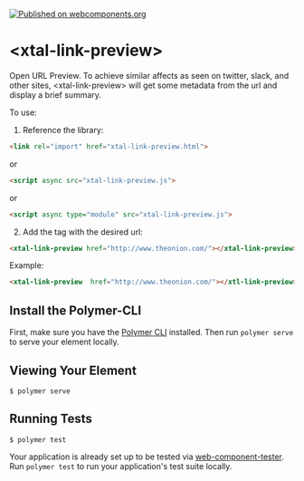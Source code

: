 [![Published on webcomponents.org](https://img.shields.io/badge/webcomponents.org-published-blue.svg)](https://www.webcomponents.org/element/bahrus/xtal-link-preview)

# \<xtal-link-preview\>

Open URL Preview.  To achieve similar affects as seen on twitter, slack, and other sites, \<xtal-link-preview\> will get some metadata from the url and display a brief summary.

To use:

1)  Reference the library: 

```html
<link rel="import" href="xtal-link-preview.html">
```

or

```html
<script async src="xtal-link-preview.js">
```

or

```html
<script async type="module" src="xtal-link-preview.js">
```

2)  Add the tag with the desired url:

```html
<xtal-link-preview href="http://www.theonion.com/"></xtal-link-preview>
```


Example:

<!--
```
<custom-element-demo>
  <template>
    <link rel="import" href="xtal-link-preview.html">
    <xtal-link-preview  href="http://www.theonion.com/"></xtal-link-preview>
    <div style="height:200px">&nbsp;</div>
  </template
</custom-element-demo>
```
-->
```html
<xtal-link-preview  href="http://www.theonion.com/"></xtl-link-preview>
``` 
## Install the Polymer-CLI

First, make sure you have the [Polymer CLI](https://www.npmjs.com/package/polymer-cli) installed. Then run `polymer serve` to serve your element locally.

## Viewing Your Element

```
$ polymer serve
```

## Running Tests

```
$ polymer test
```

Your application is already set up to be tested via [web-component-tester](https://github.com/Polymer/web-component-tester). Run `polymer test` to run your application's test suite locally.
